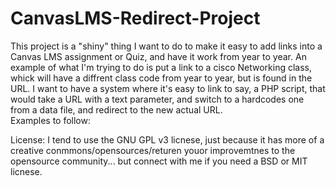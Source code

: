# CanvasLMS-Redirect-Project

This project is a "shiny" thing I want to do to make it easy to add links into a Canvas LMS assignment or Quiz, and have it work from year to year.  An example of what I'm trying to do is put a link to a cisco Networking class, whick will have a diffrent class code from year to year, but is found in the URL.  I want to have a system where it's easy to link to say, a PHP script, that would take a URL with a text parameter, and switch to a hardcodes one from a data file, and redirect to the new actual URL.  
Examples to follow:

License: I tend to use the GNU GPL v3 licnese, just because it has more of a creative conmmons/opensources/returen youor improvemtnes to the opensource community... but connect with me if you need a BSD or MIT licnese.
